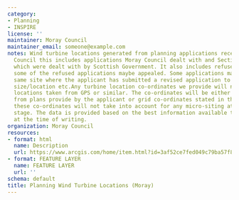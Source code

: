 ```yaml
---
category:
- Planning
- INSPIRE
license: ''
maintainer: Moray Council
maintainer_email: someone@example.com
notes: Wind turbine locations generated from planning applications received by Moray
  Council this includes applications Moray Council dealt with and Section 36 applications
  which were dealt with by Scottish Government. It also includes refused applications,
  some of the refused applications maybe appealed. Some applications maybe for the
  same site where the applicant has submitted a revised application to change turbine
  size/location etc.Any turbine location co-ordinates we provide will not be exact
  locations taken from GPS or similar. The co-ordinates will be either calculated
  from plans provide by the applicant or grid co-ordinates stated in the application,
  these co-ordinates will not take into account for any micro-siting at construction
  stage. The data is provided based on the best information available to the council
  at the time of writing.
organization: Moray Council
resources:
- format: html
  name: Description
  url: https://www.arcgis.com/home/item.html?id=3af52ce7fed049c79ba57f80c66fc1bc
- format: FEATURE LAYER
  name: FEATURE LAYER
  url: ''
schema: default
title: Planning Wind Turbine Locations (Moray)
---
```

